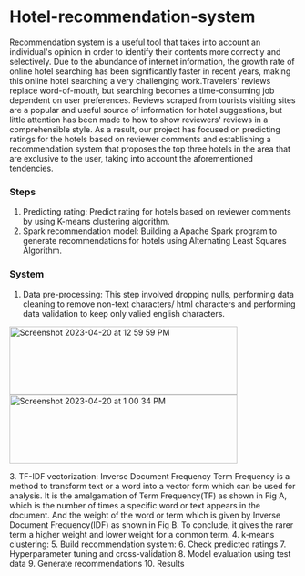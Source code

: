 # Hotel-recommendation-system
Recommendation system is a useful tool that takes into account an individual's opinion in order to identify their contents more correctly and selectively. Due to the abundance of internet information, the growth rate of online hotel searching has been significantly faster in recent years, making this online hotel searching a very challenging work.Travelers' reviews replace word-of-mouth, but searching becomes a time-consuming job dependent on user preferences.
Reviews scraped from tourists visiting sites are a popular and useful source of information for hotel suggestions, but little attention has been made to how to show reviewers' reviews in a comprehensible style. As a result, our project has focused on predicting ratings for the hotels based on reviewer comments and establishing a recommendation system that proposes the top three hotels in the area that are exclusive to the user, taking into account the aforementioned tendencies.

### Steps
1. Predicting rating: Predict rating for hotels based on reviewer comments by using K-means clustering algorithm.
2. Spark recommendation model: Building a Apache Spark program to generate recommendations for hotels using Alternating Least Squares Algorithm.

### System 
1. Data pre-processing: This step involved dropping nulls, performing data cleaning to remove non-text characters/ html characters and performing data    validation to keep only valied english characters.</br>
<p>     <img width="400" height="120" alt="Screenshot 2023-04-20 at 12 59 59 PM" src="https://user-images.githubusercontent.com/98439391/233475021-12453f4f-c4c0-4198-9ce8-550e29b55d9c.png" align="center">
  <img width="400" height="120" alt="Screenshot 2023-04-20 at 1 00 34 PM" src="https://user-images.githubusercontent.com/98439391/233475107-e848d6e2-d9cb-4272-95c7-7ec8b818a91a.png" align="center"> 
</p>
3. TF-IDF vectorization: Inverse Document Frequency Term Frequency is a method to transform text or a word into a vector form which can be used for analysis. It is the amalgamation of Term Frequency(TF) as shown in Fig A, which is the number of times a specific word or text appears in the document. And the weight of the word or term which is given by Inverse Document Frequency(IDF) as shown in Fig B. To conclude, it gives the rarer term a higher weight and lower weight for a common term.
4. k-means clustering: 
5. Build recommendation system: 
6. Check predicted ratings
7. Hyperparameter tuning and cross-validation
8. Model evaluation using test data
9. Generate recommendations
10. Results
